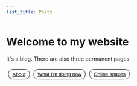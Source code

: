 ```yaml
---
list_title: Posts
---
```


<h1>Welcome to my website</h1>
<p>It's a blog. There are also three permanent pages:</p>
<div style="display: flex;">
  <button style="border: 1px solid black; background-color: inherit; margin: 0.375em; padding: 0.375em; border-radius: 12.5px;"><a href="about" style="margin: 0.375em; color: black;">About</a></button>
  <button style="border: 1px solid black; background-color: inherit; margin: 0.375em; padding: 0.375em; border-radius: 12.5px;"><a href="now" style="margin: 0.375em; color: black;">What I'm doing now</a></button>
  <button style="border: 1px solid black; background-color: inherit; margin: 0.375em; padding: 0.375em; border-radius: 12.5px;"><a href="spaces" style="margin: 0.375em; color: black;">Online spaces</a></button>
</div>
